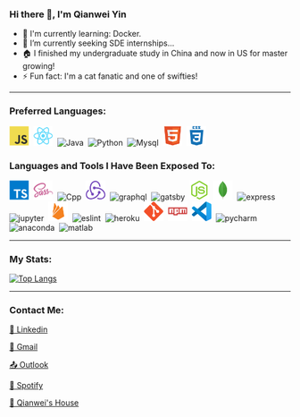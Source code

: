 ### Hi there 👋, I'm Qianwei Yin

- 🌱 I'm currently learning: Docker.
- 🔭 I’m currently seeking SDE internships...
- 🏠 I finished my undergraduate study in China and now in US for master growing!
- ⚡ Fun fact: I'm a cat fanatic and one of swifties!

---

### Preferred Languages:
<div>
  <img src="https://github.com/devicons/devicon/blob/master/icons/javascript/javascript-original.svg" title="JavaScript" alt="JavaScript" width="35" height="35"/>&nbsp;
  <img src="https://github.com/devicons/devicon/blob/master/icons/react/react-original.svg" title="React" alt="React" width="35" height="35"/>&nbsp;
  <img src="https://cdn.jsdelivr.net/gh/devicons/devicon/icons/java/java-original.svg" title="Java" alt="Java" width="35" height="35"/>&nbsp;
  <img src="https://cdn.jsdelivr.net/gh/devicons/devicon/icons/python/python-original.svg" title="Python" alt="Python" width="35" height="35"/>&nbsp;
  <img src="https://cdn.jsdelivr.net/gh/devicons/devicon/icons/mysql/mysql-original.svg" title="Mysql" alt="Mysql" width="35" height="35"/>&nbsp;
  <img src="https://github.com/devicons/devicon/blob/master/icons/html5/html5-original.svg" title="HTML5" alt="HTML" width="35" height="35"/>&nbsp;
  <img src="https://github.com/devicons/devicon/blob/master/icons/css3/css3-plain-wordmark.svg" title="CSS3" alt="CSS" width="35" height="35"/>&nbsp;
</div>

### Languages and Tools I Have Been Exposed To:
<div>
  <img src="https://github.com/devicons/devicon/blob/master/icons/typescript/typescript-original.svg" title="TypeScript" alt="TypeScript" width="35" height="35"/>&nbsp;
  <img src="https://github.com/devicons/devicon/blob/master/icons/sass/sass-original.svg" title="Sass" alt="Sass" width="35" height="35"/>&nbsp; 
  <img src="https://cdn.jsdelivr.net/gh/devicons/devicon/icons/cplusplus/cplusplus-original.svg" title="Cpp" alt="Cpp" width="35" height="35"/>&nbsp;
  <img src="https://github.com/devicons/devicon/blob/master/icons/redux/redux-original.svg" title="Redux" alt="Redux" width="35" height="35"/>&nbsp;
  <img src="https://cdn.jsdelivr.net/gh/devicons/devicon/icons/graphql/graphql-plain-wordmark.svg" title="graphql" alt="graphql" width="35" height="35" />&nbsp;
  <img src="https://cdn.jsdelivr.net/gh/devicons/devicon/icons/gatsby/gatsby-plain-wordmark.svg" title="gatsby" alt="gatsby" width="35" height="35" />&nbsp;
  <img src="https://github.com/devicons/devicon/blob/master/icons/nodejs/nodejs-original.svg" title="Nodejs" alt="Nodejs" width="35" height="35"/>&nbsp;
  <img src="https://github.com/devicons/devicon/blob/master/icons/mongodb/mongodb-original.svg" title="MongoDB" alt="MongoDB" width="35" height="35"/>&nbsp;
  <img src="https://cdn.jsdelivr.net/gh/devicons/devicon/icons/express/express-original-wordmark.svg" title="express" alt="express" width="35" height="35" />&nbsp;
  <img src="https://cdn.jsdelivr.net/gh/devicons/devicon/icons/jupyter/jupyter-original-wordmark.svg" title="jupyter" alt="jupyter" width="35" height="35" />&nbsp;
  <img src="https://github.com/devicons/devicon/blob/master/icons/firebase/firebase-plain.svg" title="Firebase" alt="Firebase" width="35" height="35"/>&nbsp;
  <img src="https://cdn.jsdelivr.net/gh/devicons/devicon/icons/eslint/eslint-original-wordmark.svg" title="eslint" alt="eslint" width="35" height="35" />&nbsp;
  <img src="https://cdn.jsdelivr.net/gh/devicons/devicon/icons/heroku/heroku-original-wordmark.svg" title="heroku" alt="heroku" width="35" height="35" />&nbsp;
  <img src="https://github.com/devicons/devicon/blob/master/icons/git/git-original.svg" title="Git" alt="Git" width="35" height="35"/>&nbsp;
  <img src="https://github.com/devicons/devicon/blob/master/icons/npm/npm-original-wordmark.svg" title="NPM" alt="NPM" width="35" height="35"/>&nbsp;
  <img src="https://github.com/devicons/devicon/blob/master/icons/vscode/vscode-original.svg" title="VSCode" alt="VSCode" width="35" height="35"/>&nbsp;
  <img src="https://cdn.jsdelivr.net/gh/devicons/devicon/icons/jetbrains/jetbrains-original.svg" title="pycharm" alt="pycharm" width="35" height="35"/>&nbsp;
  <img src="https://cdn.jsdelivr.net/gh/devicons/devicon/icons/anaconda/anaconda-original-wordmark.svg" title="anaconda" alt="anaconda" width="35" height="35" />&nbsp;
  <img src="https://cdn.jsdelivr.net/gh/devicons/devicon/icons/matlab/matlab-original.svg" title="matlab" alt="matlab" width="35" height="35" />&nbsp;
</div>

---

### My Stats:

[![Top Langs](https://github-readme-stats.vercel.app/api/top-langs/?username=qianwei-yin&layout=compact&langs_count=8&theme=dark&hide_border=true)](https://github.com/qianwei-yin/github-readme-stats)

---

### Contact Me:

[🥳 Linkedin](https://www.linkedin.com/in/qianweiyin/)

[📨 Gmail](mailto:qianweiyin22@gmail.com)

[📤 Outlook](mailto:yin.qian@northeastern.edu)

[🤩 Spotify](https://open.spotify.com/user/315mdpszp5q5zjrkd5k2tal6gzku)

[👀 Qianwei's House](https://qianweiyin.com)
